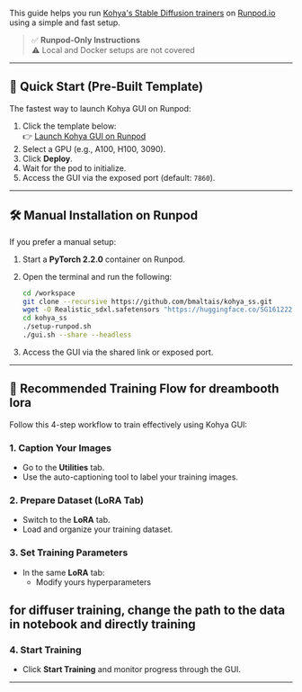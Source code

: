 
This guide helps you run [Kohya's Stable Diffusion trainers](https://github.com/kohya-ss/sd-scripts) on [Runpod.io](https://www.runpod.io) using a simple and fast setup.

> ✅ **Runpod-Only Instructions**  
> ⚠️ Local and Docker setups are not covered

---

## 🚀 Quick Start (Pre-Built Template)

The fastest way to launch Kohya GUI on Runpod:

1. Click the template below:  
   👉 [Launch Kohya GUI on Runpod](https://runpod.io/gsc?template=ya6013lj5a&ref=w18gds2n)
2. Select a GPU (e.g., A100, H100, 3090).
3. Click **Deploy**.
4. Wait for the pod to initialize.
5. Access the GUI via the exposed port (default: `7860`).

---

## 🛠 Manual Installation on Runpod

If you prefer a manual setup:

1. Start a **PyTorch 2.2.0** container on Runpod.
2. Open the terminal and run the following:

   ```bash
   cd /workspace
   git clone --recursive https://github.com/bmaltais/kohya_ss.git
   wget -O Realistic_sdxl.safetensors "https://huggingface.co/SG161222/RealVisXL_V5.0/resolve/main/RealVisXL_V5.0_fp16.safetensors?download=true"
   cd kohya_ss
   ./setup-runpod.sh
   ./gui.sh --share --headless
   ```

3. Access the GUI via the shared link or exposed port.

---

## 📌 Recommended Training Flow for dreambooth lora

Follow this 4-step workflow to train effectively using Kohya GUI:

### 1. Caption Your Images
- Go to the **Utilities** tab.
- Use the auto-captioning tool to label your training images.

### 2. Prepare Dataset (LoRA Tab)
- Switch to the **LoRA** tab.
- Load and organize your training dataset.

### 3. Set Training Parameters
- In the same **LoRA** tab:
  - Modify yours hyperparameters
## for diffuser training, change the path to the data in notebook and directly training 

### 4. Start Training
- Click **Start Training** and monitor progress through the GUI.

---

